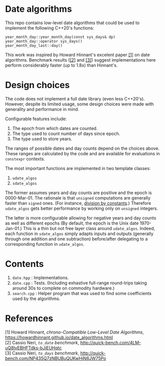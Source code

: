 # Date algorithms

This repo contains low-level date algorithms that could be used to implement the following C++20's
functions:

    year_month_day::year_month_day(const sys_days& dp)
    year_month_day::operator sys_days()
    year_month_day_last::day()

This work was inspired by Howard Hinnant's excelent paper [[1]](https://howardhinnant.github.io/date_algorithms.html)
on date algorithms. Benchmark results ([[2]](http://quick-bench.com/4LM-uQ8lvEBHFTdks-bJiEUHqtc) and
[[3]](http://quick-bench.com/NP435Q7zNBUBuQUKwHiN6JW75Po)) suggest implementations here perform
considerably faster (up to 1.8x) than Hinnant's.

# Design choices

The code does not implement a full date library (even less C++20's). However, despite its limited
usage, some design choices were made with generality and performance in mind.

Configurable features include:

1. The epoch from which dates are counted.
2. The type used to count number of days since epoch.
3. The type used to store years.

The ranges of possible dates and day counts depend on the choices above. These ranges are calculated
by the code and are available for evaluations in `constexpr` contexts.

The most important functions are implemented in two template classes:

1. `udate_algos`
2. `sdate_algos`

The former assumes years and day counts are positive and the epoch is 0000-Mar-01. The rationale is
that `unsigned` computations are generally faster than `signed` ones. (For instance, [division by
constants](https://godbolt.org/z/4JxB4J).) Therefore `udate_algos` gets better performance by working only on
`unsigned` integers.

The latter is more configurable allowing for negative years and day counts as well as different
epochs (By default, the epoch is the Unix date 1970-Jan-01.) This is a thin but not free layer
class around `udate_algos`. Indeed, each function in `sdate_algos` simply adapts inputs and outputs
(generally through one addition and one subtraction) before/after delegating to a corresponding
function in `udate_algos`.

# Contents

1. `date.hpp`   : Implementations.
2. `date.cpp`   : Tests. (Including exhastive full-range round-trips taking around 30s to complete
on commodity hardware.)
3. `search.cpp` : Helper program that was used to find some coefficients used by the algorithms.

# References

[1] Howard Hinnant, *chrono-Compatible Low-Level Date Algorithms*, https://howardhinnant.github.io/date_algorithms.html<br>
[2] Cassio Neri, *`to_date` benchmark*, http://quick-bench.com/4LM-uQ8lvEBHFTdks-bJiEUHqtc<br>
[3] Cassio Neri, *`to_days` benchmark*, http://quick-bench.com/NP435Q7zNBUBuQUKwHiN6JW75Po<br>
